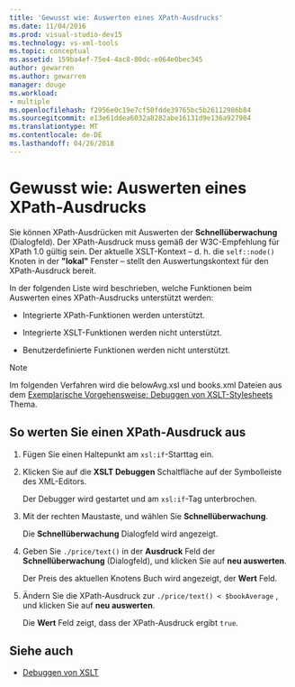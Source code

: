 ```yaml
---
title: 'Gewusst wie: Auswerten eines XPath-Ausdrucks'
ms.date: 11/04/2016
ms.prod: visual-studio-dev15
ms.technology: vs-xml-tools
ms.topic: conceptual
ms.assetid: 159ba4ef-75e4-4ac8-80dc-e064e0bec345
author: gewarren
ms.author: gewarren
manager: douge
ms.workload:
- multiple
ms.openlocfilehash: f2956e0c19e7cf50fdde39765bc5b26112986b84
ms.sourcegitcommit: e13e61ddea6032a8282abe16131d9e136a927984
ms.translationtype: MT
ms.contentlocale: de-DE
ms.lasthandoff: 04/26/2018
---
```

# <a name="how-to-evaluate-an-xpath-expression"></a>Gewusst wie: Auswerten eines XPath-Ausdrucks

Sie können XPath-Ausdrücken mit Auswerten der **Schnellüberwachung** (Dialogfeld). Der XPath-Ausdruck muss gemäß der W3C-Empfehlung für XPath 1.0 gültig sein. Der aktuelle XSLT-Kontext – d. h. die `self::node()` Knoten in der **"lokal"** Fenster – stellt den Auswertungskontext für den XPath-Ausdruck bereit.

 In der folgenden Liste wird beschrieben, welche Funktionen beim Auswerten eines XPath-Ausdrucks unterstützt werden:

-   Integrierte XPath-Funktionen werden unterstützt.

-   Integrierte XSLT-Funktionen werden nicht unterstützt.

-   Benutzerdefinierte Funktionen werden nicht unterstützt.

> [!NOTE]
> Im folgenden Verfahren wird die belowAvg.xsl und books.xml Dateien aus dem [Exemplarische Vorgehensweise: Debuggen von XSLT-Stylesheets](../xml-tools/walkthrough-debug-an-xslt-style-sheet.md) Thema.

## <a name="to-evaluate-an-xpath-expression"></a>So werten Sie einen XPath-Ausdruck aus

1.  Fügen Sie einen Haltepunkt am `xsl:if`-Starttag ein.

2.  Klicken Sie auf die **XSLT Debuggen** Schaltfläche auf der Symbolleiste des XML-Editors.

     Der Debugger wird gestartet und am `xsl:if`-Tag unterbrochen.

3.  Mit der rechten Maustaste, und wählen Sie **Schnellüberwachung**.

     Die **Schnellüberwachung** Dialogfeld wird angezeigt.

4.  Geben Sie `./price/text()` in der **Ausdruck** Feld der **Schnellüberwachung** (Dialogfeld), und klicken Sie auf **neu auswerten**.

     Der Preis des aktuellen Knotens Buch wird angezeigt, der **Wert** Feld.

5.  Ändern Sie die XPath-Ausdruck zur `./price/text() < $bookAverage` , und klicken Sie auf **neu auswerten**.

     Die **Wert** Feld zeigt, dass der XPath-Ausdruck ergibt `true`.

## <a name="see-also"></a>Siehe auch

- [Debuggen von XSLT](../xml-tools/debugging-xslt.md)